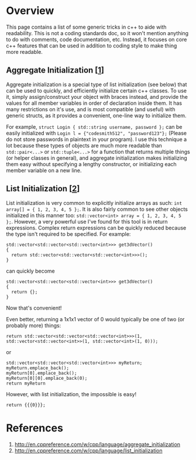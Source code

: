 # Overview  
This page contains a list of some generic tricks in c++ to aide with readability. This is not a coding standards doc, so it won't mention anything to do with comments, code documentation, etc. Instead, it focuses on core c++ features that can be used in addition to coding style to make thing more readable.

## Aggregate Initialization [[1](http://en.cppreference.com/w/cpp/language/aggregate_initialization)]

Aggregate initialization is a special type of list initialization (see below) that can be used to quickly, and efficiently initialize certain c++ classes. To use it, simply assign/construct your object with braces instead, and provide the values for all member variables in order of declaration inside them. It has many restrictions on it's use, and is most compatible (and useful) with generic structs, as it provides a convenient, one-line way to initialize them.  

For example, `struct Login { std::string username, password };` can be easily initialized with `Login l = {"codesmith512", "password123"};` (Please do not store passwords in plaintext in your program). I use this technique a lot because these types of objects are much more readable than `std::pair<...>` or `std::tuple<...>` for a function that returns multiple things (or helper classes in general), and aggregate initialization makes initializing them easy without specifying a lengthy constructor, or initializing each member variable on a new line.

## List Initialization [[2](http://en.cppreference.com/w/cpp/language/list_initialization)]

List initialization is very common to explicitly initialize arrays as such: `int array[] = { 1, 2, 3, 4, 5 };`. It is also fairly common to see other objects initialized in this manner too: `std::vector<int> array = { 1, 2, 3, 4, 5 };`. However, a very powerful use I've found for this tool is in return expressions. Complex return expressions can be quickly reduced because the type isn't required to be specified. For example:
```
std::vector<std::vector<std::vector<int>>> get3dVector()
{
  return std::vector<std::vector<std::vector<int>>>();
}
```
can quickly become
```
std::vector<std::vector<std::vector<int>>> get3dVector()
{
  return {};
}
```
Now that's convenient!

Even better, returning a 1x1x1 vector of 0 would typically be one of two (or probably more) things:
```
return std::vector<std::vector<std::vector<int>>>(1, std::vector<std::vector<int>>(1, std::vector<int>(1, 0)));
```
or
```
std::vector<std::vector<std::vector<int>>> myReturn;
myReturn.emplace_back();
myReturn[0].emplace_back();
myReturn[0][0].emplace_back(0);
return myReturn
```

However, with list initialization, the impossible is easy!
```
return {{{0}}};
```

# References
1. http://en.cppreference.com/w/cpp/language/aggregate_initialization
2. http://en.cppreference.com/w/cpp/language/list_initialization